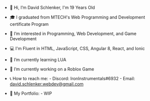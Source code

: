 - 👋 Hi, I’m David Schlenker, I'm 19 Years Old
- 🎓 I graduated from MTECH's Web Programming and Development certificate Program
- 👀 I’m interested in Programming, Web Development, and Game Development
- 💻 I'm Fluent in HTML, JavaScript, CSS, Angular 8, React, and Ionic
- 🧠 I’m currently learning LUA
- 🦺 I’m currently working on a Roblox Game
- 📞 How to reach me:
      - Discord: IronInstrumentals#6932
      - Email: david.schlenker.webdev@gmail.com

- 📂 My Portfolio:
      - WIP
